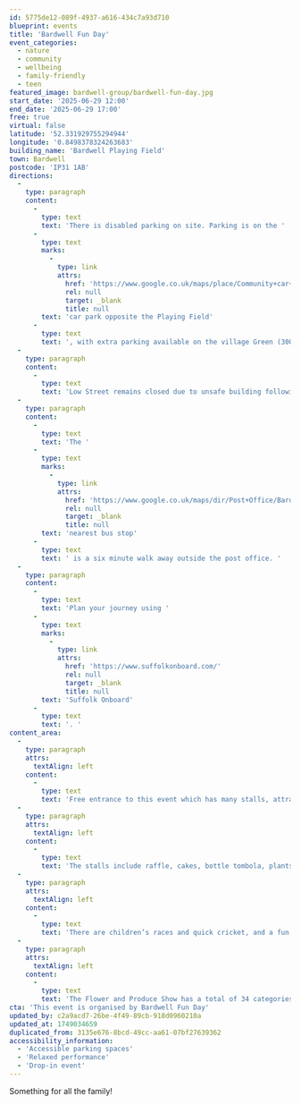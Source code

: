 ```yaml
---
id: 5775de12-089f-4937-a616-434c7a93d710
blueprint: events
title: 'Bardwell Fun Day'
event_categories:
  - nature
  - community
  - wellbeing
  - family-friendly
  - teen
featured_image: bardwell-group/bardwell-fun-day.jpg
start_date: '2025-06-29 12:00'
end_date: '2025-06-29 17:00'
free: true
virtual: false
latitude: '52.331929755294944'
longitude: '0.8498378324263683'
building_name: 'Bardwell Playing Field'
town: Bardwell
postcode: 'IP31 1AB'
directions:
  -
    type: paragraph
    content:
      -
        type: text
        text: 'There is disabled parking on site. Parking is on the '
      -
        type: text
        marks:
          -
            type: link
            attrs:
              href: 'https://www.google.co.uk/maps/place/Community+car+park/@52.3309765,0.8475113,18z/data=!3m1!4b1!4m6!3m5!1s0x47d9b50557215105:0x11d59494234621de!8m2!3d52.3309765!4d0.8487988!16s%2Fg%2F11gv0qxbg_?entry=ttu&g_ep=EgoyMDI1MDYwMS4wIKXMDSoASAFQAw%3D%3D'
              rel: null
              target: _blank
              title: null
        text: 'car park opposite the Playing Field'
      -
        type: text
        text: ', with extra parking available on the village Green (300m walk) if needed.'
  -
    type: paragraph
    content:
      -
        type: text
        text: 'Low Street remains closed due to unsafe building following the recent fire. Access to the Playing Field is available by all roads into the village except that from the A1088 at Ixworth.'
  -
    type: paragraph
    content:
      -
        type: text
        text: 'The '
      -
        type: text
        marks:
          -
            type: link
            attrs:
              href: 'https://www.google.co.uk/maps/dir/Post+Office/Bardwell+Sports+%26+Community+Club,+Spring+Rd,+Bardwell,+Bury+Saint+Edmunds+IP31+1AB/@52.3290732,0.8478869,17.25z/data=!4m14!4m13!1m5!1m1!1s0x47d9b5b842424a81:0x81200c6c2bbfe7a9!2m2!1d0.851074!2d52.328125!1m5!1m1!1s0x47d9b5b92d392bcb:0x20a6ff0c726e1e7f!2m2!1d0.8498334!2d52.3318634!3e0?entry=ttu&g_ep=EgoyMDI1MDYwMS4wIKXMDSoASAFQAw%3D%3D'
              rel: null
              target: _blank
              title: null
        text: 'nearest bus stop'
      -
        type: text
        text: ' is a six minute walk away outside the post office. '
  -
    type: paragraph
    content:
      -
        type: text
        text: 'Plan your journey using '
      -
        type: text
        marks:
          -
            type: link
            attrs:
              href: 'https://www.suffolkonboard.com/'
              rel: null
              target: _blank
              title: null
        text: 'Suffolk Onboard'
      -
        type: text
        text: '. '
content_area:
  -
    type: paragraph
    attrs:
      textAlign: left
    content:
      -
        type: text
        text: 'Free entrance to this event which has many stalls, attractions, and entertainment.'
  -
    type: paragraph
    attrs:
      textAlign: left
    content:
      -
        type: text
        text: 'The stalls include raffle, cakes, bottle tombola, plants, books, and children’s stalls. '
  -
    type: paragraph
    attrs:
      textAlign: left
    content:
      -
        type: text
        text: 'There are children’s races and quick cricket, and a fun tug-of-war (all free to enter), and a number of other ‘competitions’ including football, bowling, croquet, petanque, and a treasure hunt. '
  -
    type: paragraph
    attrs:
      textAlign: left
    content:
      -
        type: text
        text: 'The Flower and Produce Show has a total of 34 categories, including five for children. Attractions include talks, tractor, singer, and Kung Fu. More to be confirmed!'
cta: 'This event is organised by Bardwell Fun Day'
updated_by: c2a9acd7-26be-4f49-89cb-918d0960210a
updated_at: 1749034659
duplicated_from: 3135e676-8bcd-49cc-aa61-07bf27639362
accessibility_information:
  - 'Accessible parking spaces'
  - 'Relaxed performance'
  - 'Drop-in event'
---
```

Something for all the family!